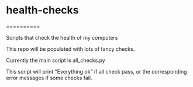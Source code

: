 # health-checks

==========

Scripts that check the health of my computers

This repo will be populated with lots of fancy checks.

Currently the main script is all_checks.py

This script will print "Everything ok" if all check pass,
or the corresponding error messages if some checks fail.
